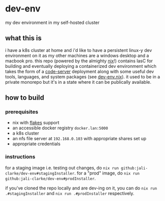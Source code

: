 # dev-env

my dev environment in my self-hosted cluster

## what this is

i have a k8s cluster at home and i'd like to have a persistent linux-y dev environment on it as my other machines are a windows desktop and a macbook pro.  this repo (powered by the almighty [nix](https://nixos.org/guides/how-nix-works.html)!) contains IasC for building and eventually deploying a containerized dev environment which takes the form of a [code-server](https://github.com/cdr/code-server) deployment along with some useful dev tools, languages, and system packages (see [dev-env.nix](./dev-env.nix)).  it used to be in a private monorepo but it's in a state where it can be publically available.

## how to build

### prerequisites

* nix with [flakes](https://nixos.wiki/wiki/Flakes) support
* an accessible docker registry `docker.lan:5000`
* a k8s cluster
* an nfs file server at `192.168.0.103` with appropriate shares set up
* appropriate credentials

### instructions

for a staging image i.e. testing out changes, do `nix run github:jali-clarke/dev-env#stagingInstaller`.  for a "prod" image, do `nix run github:jali-clarke/dev-env#prodInstaller`.

if you've cloned the repo locally and are dev-ing on it, you can do `nix run .#stagingInstaller` and `nix run .#prodInstaller` respectively.
